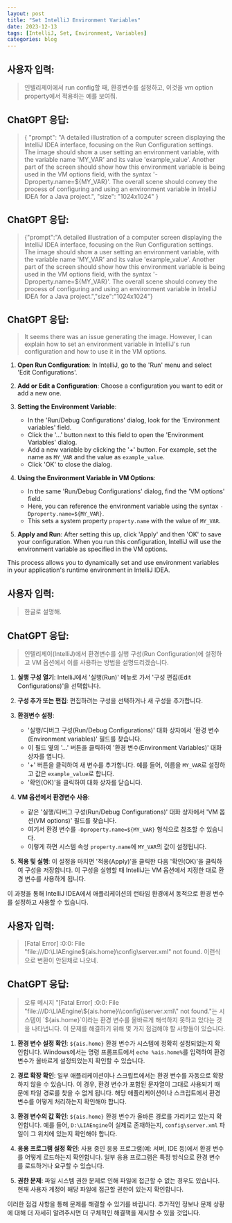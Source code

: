 ```yaml
---
layout: post
title: "Set IntelliJ Environment Variables"
date: 2023-12-13
tags: [IntelliJ, Set, Environment, Variables]
categories: blog
---
```


## 사용자 입력:
> 인텔리제이에서 run config할 때, 환경변수를 설정하고, 이것을 vm option property에서 적용하는 예를 보여줘.

## ChatGPT 응답:
> {
  "prompt": "A detailed illustration of a computer screen displaying the IntelliJ IDEA interface, focusing on the Run Configuration settings. The image should show a user setting an environment variable, with the variable name 'MY_VAR' and its value 'example_value'. Another part of the screen should show how this environment variable is being used in the VM options field, with the syntax '-Dproperty.name=${MY_VAR}'. The overall scene should convey the process of configuring and using an environment variable in IntelliJ IDEA for a Java project.",
  "size": "1024x1024"
}

## ChatGPT 응답:
> {"prompt":"A detailed illustration of a computer screen displaying the IntelliJ IDEA interface, focusing on the Run Configuration settings. The image should show a user setting an environment variable, with the variable name 'MY_VAR' and its value 'example_value'. Another part of the screen should show how this environment variable is being used in the VM options field, with the syntax '-Dproperty.name=${MY_VAR}'. The overall scene should convey the process of configuring and using an environment variable in IntelliJ IDEA for a Java project.","size":"1024x1024"}

## ChatGPT 응답:
> It seems there was an issue generating the image. However, I can explain how to set an environment variable in IntelliJ's run configuration and how to use it in the VM options.

1. **Open Run Configuration**: In IntelliJ, go to the 'Run' menu and select 'Edit Configurations'.

2. **Add or Edit a Configuration**: Choose a configuration you want to edit or add a new one.

3. **Setting the Environment Variable**:
   - In the 'Run/Debug Configurations' dialog, look for the 'Environment variables' field.
   - Click the '...' button next to this field to open the 'Environment Variables' dialog.
   - Add a new variable by clicking the '+' button. For example, set the name as `MY_VAR` and the value as `example_value`.
   - Click 'OK' to close the dialog.

4. **Using the Environment Variable in VM Options**:
   - In the same 'Run/Debug Configurations' dialog, find the 'VM options' field.
   - Here, you can reference the environment variable using the syntax `-Dproperty.name=${MY_VAR}`.
   - This sets a system property `property.name` with the value of `MY_VAR`.

5. **Apply and Run**: After setting this up, click 'Apply' and then 'OK' to save your configuration. When you run this configuration, IntelliJ will use the environment variable as specified in the VM options.

This process allows you to dynamically set and use environment variables in your application's runtime environment in IntelliJ IDEA.

## 사용자 입력:
> 한글로 설명해.

## ChatGPT 응답:
> 인텔리제이(IntelliJ)에서 환경변수를 실행 구성(Run Configuration)에 설정하고 VM 옵션에서 이를 사용하는 방법을 설명드리겠습니다.

1. **실행 구성 열기**: IntelliJ에서 '실행(Run)' 메뉴로 가서 '구성 편집(Edit Configurations)'을 선택합니다.

2. **구성 추가 또는 편집**: 편집하려는 구성을 선택하거나 새 구성을 추가합니다.

3. **환경변수 설정**:
   - '실행/디버그 구성(Run/Debug Configurations)' 대화 상자에서 '환경 변수(Environment variables)' 필드를 찾습니다.
   - 이 필드 옆의 '...' 버튼을 클릭하여 '환경 변수(Environment Variables)' 대화 상자를 엽니다.
   - '+' 버튼을 클릭하여 새 변수를 추가합니다. 예를 들어, 이름을 `MY_VAR`로 설정하고 값은 `example_value`로 합니다.
   - '확인(OK)'을 클릭하여 대화 상자를 닫습니다.

4. **VM 옵션에서 환경변수 사용**:
   - 같은 '실행/디버그 구성(Run/Debug Configurations)' 대화 상자에서 'VM 옵션(VM options)' 필드를 찾습니다.
   - 여기서 환경 변수를 `-Dproperty.name=${MY_VAR}` 형식으로 참조할 수 있습니다.
   - 이렇게 하면 시스템 속성 `property.name`에 `MY_VAR`의 값이 설정됩니다.

5. **적용 및 실행**: 이 설정을 마치면 '적용(Apply)'을 클릭한 다음 '확인(OK)'을 클릭하여 구성을 저장합니다. 이 구성을 실행할 때 IntelliJ는 VM 옵션에서 지정한 대로 환경 변수를 사용하게 됩니다.

이 과정을 통해 IntelliJ IDEA에서 애플리케이션의 런타임 환경에서 동적으로 환경 변수를 설정하고 사용할 수 있습니다.

## 사용자 입력:
> [Fatal Error] :0:0: File "file:///D:\LIAEngine\${ais.home}\config\server.xml" not found. 이런식으로 변환이 안된채로 나오네.

## ChatGPT 응답:
> 오류 메시지 "[Fatal Error] :0:0: File \"file:///D:\\LIAEngine\\${ais.home}\\config\\server.xml\" not found."는 시스템이 `${ais.home}`이라는 환경 변수를 올바르게 해석하지 못하고 있다는 것을 나타냅니다. 이 문제를 해결하기 위해 몇 가지 점검해야 할 사항들이 있습니다.

1. **환경 변수 설정 확인**: `${ais.home}` 환경 변수가 시스템에 정확히 설정되었는지 확인합니다. Windows에서는 명령 프롬프트에서 `echo %ais.home%`를 입력하여 환경 변수가 올바르게 설정되었는지 확인할 수 있습니다.

2. **경로 확장 확인**: 일부 애플리케이션이나 스크립트에서는 환경 변수를 자동으로 확장하지 않을 수 있습니다. 이 경우, 환경 변수가 포함된 문자열이 그대로 사용되기 때문에 파일 경로를 찾을 수 없게 됩니다. 해당 애플리케이션이나 스크립트에서 환경 변수를 어떻게 처리하는지 확인해야 합니다.

3. **환경 변수의 값 확인**: `${ais.home}` 환경 변수가 올바른 경로를 가리키고 있는지 확인합니다. 예를 들어, `D:\LIAEngine`이 실제로 존재하는지, `config\server.xml` 파일이 그 위치에 있는지 확인해야 합니다.

4. **응용 프로그램 설정 확인**: 사용 중인 응용 프로그램(예: 서버, IDE 등)에서 환경 변수를 어떻게 로드하는지 확인합니다. 일부 응용 프로그램은 특정 방식으로 환경 변수를 로드하거나 요구할 수 있습니다.

5. **권한 문제**: 파일 시스템 권한 문제로 인해 파일에 접근할 수 없는 경우도 있습니다. 현재 사용자 계정이 해당 파일에 접근할 권한이 있는지 확인합니다.

이러한 점검 사항을 통해 문제를 해결할 수 있기를 바랍니다. 추가적인 정보나 문제 상황에 대해 더 자세히 알려주시면 더 구체적인 해결책을 제시할 수 있을 것입니다.

